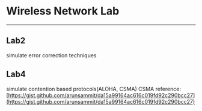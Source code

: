 # Wireless Network Lab
---
## Lab2
simulate error correction techniques

## Lab4 
simulate contention based protocols(ALOHA, CSMA)
CSMA reference: [https://gist.github.com/arunsammit/da15a99164ac616c019fd92c290bcc27](https://gist.github.com/arunsammit/da15a99164ac616c019fd92c290bcc27)
